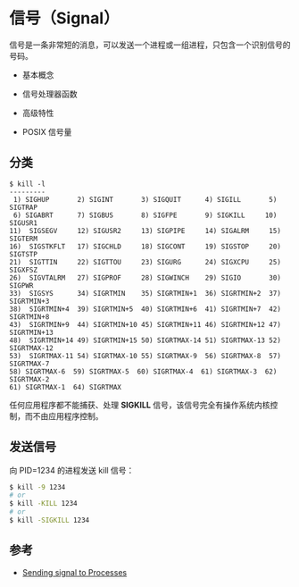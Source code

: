 # 信号（Signal）

信号是一条非常短的消息，可以发送一个进程或一组进程，只包含一个识别信号的号码。

* 基本概念
* 信号处理器函数
* 高级特性

* POSIX 信号量

## 分类

```base
$ kill -l
---------
 1) SIGHUP       2) SIGINT       3) SIGQUIT      4) SIGILL       5) SIGTRAP
 6) SIGABRT      7) SIGBUS       8) SIGFPE       9) SIGKILL     10) SIGUSR1
11)  SIGSEGV     12) SIGUSR2     13) SIGPIPE     14) SIGALRM     15) SIGTERM
16)  SIGSTKFLT   17) SIGCHLD     18) SIGCONT     19) SIGSTOP     20) SIGTSTP
21)  SIGTTIN     22) SIGTTOU     23) SIGURG      24) SIGXCPU     25) SIGXFSZ
26)  SIGVTALRM   27) SIGPROF     28) SIGWINCH    29) SIGIO       30) SIGPWR
33)  SIGSYS      34) SIGRTMIN    35) SIGRTMIN+1  36) SIGRTMIN+2  37) SIGRTMIN+3
38)  SIGRTMIN+4  39) SIGRTMIN+5  40) SIGRTMIN+6  41) SIGRTMIN+7  42) SIGRTMIN+8
43)  SIGRTMIN+9  44) SIGRTMIN+10 45) SIGRTMIN+11 46) SIGRTMIN+12 47) SIGRTMIN+13
48)  SIGRTMIN+14 49) SIGRTMIN+15 50) SIGRTMAX-14 51) SIGRTMAX-13 52) SIGRTMAX-12
53)  SIGRTMAX-11 54) SIGRTMAX-10 55) SIGRTMAX-9  56) SIGRTMAX-8  57) SIGRTMAX-7
58) SIGRTMAX-6  59) SIGRTMAX-5  60) SIGRTMAX-4  61) SIGRTMAX-3  62) SIGRTMAX-2
61) SIGRTMAX-1  64) SIGRTMAX
```

任何应用程序都不能捕获、处理 **SIGKILL** 信号，该信号完全有操作系统内核控制，而不由应用程序控制。

## 发送信号

向 PID=1234 的进程发送 kill 信号：

```bash
$ kill -9 1234
# or
$ kill -KILL 1234
# or
$ kill -SIGKILL 1234
```

## 参考

* [Sending signal to Processes](https://bash.cyberciti.biz/guide/Sending_signal_to_Processes)